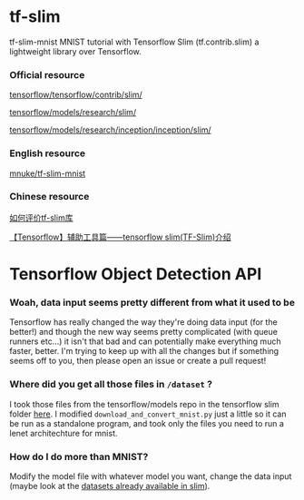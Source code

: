 # tf-slim
tf-slim-mnist MNIST tutorial with Tensorflow Slim (tf.contrib.slim) a lightweight library over Tensorflow.

### Official resource

[tensorflow/tensorflow/contrib/slim/](https://github.com/tensorflow/tensorflow/tree/master/tensorflow/contrib/slim)

[tensorflow/models/research/slim/](https://github.com/tensorflow/models/tree/master/research/slim)

[tensorflow/models/research/inception/inception/slim/](https://github.com/tensorflow/models/tree/master/research/inception/inception/slim)

### English resource

[mnuke/tf-slim-mnist](https://github.com/mnuke/tf-slim-mnist)

### Chinese resource
[如何评价tf-slim库](https://www.zhihu.com/question/53113870)

[【Tensorflow】辅助工具篇——tensorflow slim(TF-Slim)介绍](http://blog.csdn.net/mao_xiao_feng/article/details/73409975)

# Tensorflow Object Detection API

### Woah, data input seems pretty different from what it used to be
Tensorflow has really changed the way they're doing data input (for the better!) and though the new way seems pretty complicated (with queue runners etc...) it isn't that bad and can potentially make everything much faster, better.
I'm trying to keep up with all the changes but if something seems off to you, then please open an issue or create a pull request!
### Where did you get all those files in `/dataset` ?
I took those files from the tensorflow/models repo in the tensorflow slim folder [here](https://github.com/tensorflow/models/blob/master/slim/). I modified `download_and_convert_mnist.py` just a little so it can be run as a standalone program, and took only the files you need to run a lenet architechture for mnist.
### How do I do more than MNIST?
Modify the model file with whatever model you want, change the data input (maybe look at the [datasets already available in slim](https://github.com/tensorflow/models/tree/master/slim/datasets)). 
